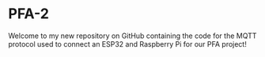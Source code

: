# PFA-2
 Welcome to my new repository on GitHub containing the code for the MQTT protocol used to connect an ESP32 and Raspberry Pi for our PFA project!
